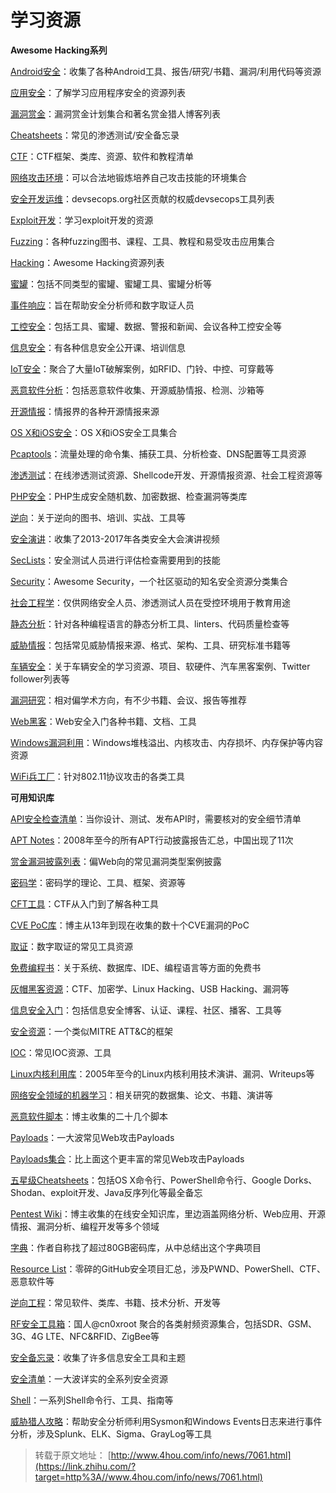 # 学习资源

**Awesome Hacking系列**

[Android安全](https://link.zhihu.com/?target=https%3A//github.com/ashishb/android-security-awesome)：收集了各种Android工具、报告/研究/书籍、漏洞/利用代码等资源

[应用安全](https://link.zhihu.com/?target=https%3A//github.com/paragonie/awesome-appsec)：了解学习应用程序安全的资源列表

[漏洞赏金](https://link.zhihu.com/?target=https%3A//github.com/djadmin/awesome-bug-bounty)：漏洞赏金计划集合和著名赏金猎人博客列表

[Cheatsheets](https://link.zhihu.com/?target=https%3A//github.com/jshaw87/Cheatsheets)：常见的渗透测试/安全备忘录

[CTF](https://link.zhihu.com/?target=https%3A//github.com/apsdehal/awesome-ctf)：CTF框架、类库、资源、软件和教程清单

[网络攻击环境](https://link.zhihu.com/?target=https%3A//github.com/joe-shenouda/awesome-cyber-skills)：可以合法地锻炼培养自己攻击技能的环境集合

[安全开发运维](https://link.zhihu.com/?target=https%3A//github.com/devsecops/awesome-devsecops)：devsecops.org社区贡献的权威devsecops工具列表

[Exploit开发](https://link.zhihu.com/?target=https%3A//github.com/FabioBaroni/awesome-exploit-development)：学习exploit开发的资源

[Fuzzing](https://link.zhihu.com/?target=https%3A//github.com/secfigo/Awesome-Fuzzing)：各种fuzzing图书、课程、工具、教程和易受攻击应用集合

[Hacking](https://link.zhihu.com/?target=https%3A//github.com/carpedm20/awesome-hacking)：Awesome Hacking资源列表

[蜜罐](https://link.zhihu.com/?target=https%3A//github.com/paralax/awesome-honeypots)：包括不同类型的蜜罐、蜜罐工具、蜜罐分析等

[事件响应](https://link.zhihu.com/?target=https%3A//github.com/meirwah/awesome-incident-response)：旨在帮助安全分析师和数字取证人员

[工控安全](https://link.zhihu.com/?target=https%3A//github.com/hslatman/awesome-industrial-control-system-security)：包括工具、蜜罐、数据、警报和新闻、会议各种工控安全等

[信息安全](https://link.zhihu.com/?target=https%3A//github.com/onlurking/awesome-infosec)：有各种信息安全公开课、培训信息

[IoT安全](https://link.zhihu.com/?target=https%3A//github.com/nebgnahz/awesome-iot-hacks)：聚合了大量IoT破解案例，如RFID、门铃、中控、可穿戴等

[恶意软件分析](https://link.zhihu.com/?target=https%3A//github.com/rshipp/awesome-malware-analysis)：包括恶意软件收集、开源威胁情报、检测、沙箱等

[开源情报](https://link.zhihu.com/?target=https%3A//github.com/jivoi/awesome-osint)：情报界的各种开源情报来源

[OS X和iOS安全](https://link.zhihu.com/?target=https%3A//github.com/ashishb/osx-and-ios-security-awesome)：OS X和iOS安全工具集合

[Pcaptools](https://link.zhihu.com/?target=https%3A//github.com/caesar0301/awesome-pcaptools)：流量处理的命令集、捕获工具、分析检查、DNS配置等工具资源

[渗透测试](https://link.zhihu.com/?target=https%3A//github.com/enaqx/awesome-pentest)：在线渗透测试资源、Shellcode开发、开源情报资源、社会工程资源等

[PHP安全](https://link.zhihu.com/?target=https%3A//github.com/ziadoz/awesome-php%23security)：PHP生成安全随机数、加密数据、检查漏洞等类库

[逆向](https://link.zhihu.com/?target=https%3A//github.com/tylerhalfpop/awesome-reversing)：关于逆向的图书、培训、实战、工具等

[安全演讲](https://link.zhihu.com/?target=https%3A//github.com/PaulSec/awesome-sec-talks)：收集了2013-2017年各类安全大会演讲视频

[SecLists](https://link.zhihu.com/?target=https%3A//github.com/danielmiessler/SecLists)：安全测试人员进行评估检查需要用到的技能

[Security](https://link.zhihu.com/?target=https%3A//github.com/sbilly/awesome-security)：Awesome Security，一个社区驱动的知名安全资源分类集合

[社会工程学](https://link.zhihu.com/?target=https%3A//github.com/v2-dev/awesome-social-engineering)：仅供网络安全人员、渗透测试人员在受控环境用于教育用途

[静态分析](https://link.zhihu.com/?target=https%3A//github.com/mre/awesome-static-analysis)：针对各种编程语言的静态分析工具、linters、代码质量检查等

[威胁情报](https://link.zhihu.com/?target=https%3A//github.com/hslatman/awesome-threat-intelligence)：包括常见威胁情报来源、格式、架构、工具、研究标准书籍等

[车辆安全](https://link.zhihu.com/?target=https%3A//github.com/jaredmichaelsmith/awesome-vehicle-security)：关于车辆安全的学习资源、项目、软硬件、汽车黑客案例、Twitter follower列表等

[漏洞研究](https://link.zhihu.com/?target=https%3A//github.com/re-pronin/awesome-vulnerability-research)：相对偏学术方向，有不少书籍、会议、报告等推荐

[Web黑客](https://link.zhihu.com/?target=https%3A//github.com/infoslack/awesome-web-hacking)：Web安全入门各种书籍、文档、工具

[Windows漏洞利用](https://link.zhihu.com/?target=https%3A//github.com/enddo/awesome-windows-exploitation)：Windows堆栈溢出、内核攻击、内存损坏、内存保护等内容资源

[WiFi兵工厂](https://link.zhihu.com/?target=https%3A//github.com/0x90/wifi-arsenal)：针对802.11协议攻击的各类工具

**可用知识库**

[API安全检查清单](https://link.zhihu.com/?target=https%3A//github.com/shieldfy/API-Security-Checklist/blob/master/README-zh.md)：当你设计、测试、发布API时，需要核对的安全细节清单

[APT Notes](https://link.zhihu.com/?target=https%3A//github.com/kbandla/APTnotes)：2008年至今的所有APT行动披露报告汇总，中国出现了11次

[赏金漏洞披露列表](https://link.zhihu.com/?target=https%3A//github.com/ngalongc/bug-bounty-reference)：偏Web向的常见漏洞类型案例披露

[密码学](https://link.zhihu.com/?target=https%3A//github.com/sobolevn/awesome-cryptography)：密码学的理论、工具、框架、资源等

[CFT工具](https://link.zhihu.com/?target=https%3A//github.com/SandySekharan/CTF-tool)：CTF从入门到了解各种工具

[CVE PoC库](https://link.zhihu.com/?target=https%3A//github.com/qazbnm456/awesome-cve-poc)：博主从13年到现在收集的数十个CVE漏洞的PoC

[取证](https://link.zhihu.com/?target=https%3A//github.com/Cugu/awesome-forensics)：数字取证的常见工具资源

[免费编程书](https://link.zhihu.com/?target=https%3A//github.com/EbookFoundation/free-programming-books/blob/master/free-programming-books-zh.md)：关于系统、数据库、IDE、编程语言等方面的免费书

[灰帽黑客资源](https://link.zhihu.com/?target=https%3A//github.com/bt3gl/My-Gray-Hacker-Resources)：CTF、加密学、Linux Hacking、USB Hacking、漏洞等

[信息安全入门](https://link.zhihu.com/?target=https%3A//github.com/gradiuscypher/infosec_getting_started)：包括信息安全博客、认证、课程、社区、播客、工具等

[安全资源](https://link.zhihu.com/?target=https%3A//github.com/rmusser01/Infosec_Reference)：一个类似MITRE ATT&C的框架

[IOC](https://link.zhihu.com/?target=https%3A//github.com/sroberts/awesome-iocs)：常见IOC资源、工具

[Linux内核利用库](https://link.zhihu.com/?target=https%3A//github.com/xairy/linux-kernel-exploitation)：2005年至今的Linux内核利用技术演讲、漏洞、Writeups等

[网络安全领域的机器学习](https://link.zhihu.com/?target=https%3A//github.com/jivoi/awesome-ml-for-cybersecurity)：相关研究的数据集、论文、书籍、演讲等

[恶意软件脚本](https://link.zhihu.com/?target=https%3A//github.com/seifreed/malware-scripts)：博主收集的二十几个脚本

[Payloads](https://link.zhihu.com/?target=https%3A//github.com/foospidy/payloads)：一大波常见Web攻击Payloads

[Payloads集合](https://link.zhihu.com/?target=https%3A//github.com/swisskyrepo/PayloadsAllTheThings)：比上面这个更丰富的常见Web攻击Payloads

[五星级Cheatsheets](https://link.zhihu.com/?target=https%3A//github.com/coreb1t/awesome-pentest-cheat-sheets)：包括OS X命令行、PowerShell命令行、Google Dorks、Shodan、exploit开发、Java反序列化等最全备忘

[Pentest Wiki](https://link.zhihu.com/?target=https%3A//github.com/nixawk/pentest-wiki)：博主收集的在线安全知识库，里边涵盖网络分析、Web应用、开源情报、漏洞分析、编程开发等多个领域

[字典](https://link.zhihu.com/?target=https%3A//github.com/berzerk0/Probable-Wordlists)：作者自称找了超过80GB密码库，从中总结出这个字典项目

[Resource List](https://link.zhihu.com/?target=https%3A//github.com/FuzzySecurity/Resource-List)：零碎的GitHub安全项目汇总，涉及PWND、PowerShell、CTF、恶意软件等

[逆向工程](https://link.zhihu.com/?target=https%3A//github.com/onethawt/reverseengineering-reading-list)：常见软件、类库、书籍、技术分析、开发等

[RF安全工具箱](https://link.zhihu.com/?target=https%3A//github.com/cn0xroot/RFSec-ToolKit)：国人@cn0xroot 聚合的各类射频资源集合，包括SDR、GSM、3G、4G LTE、NFC&RFID、ZigBee等

[安全备忘录](https://link.zhihu.com/?target=https%3A//github.com/andrewjkerr/security-cheatsheets)：收集了许多信息安全工具和主题

[安全清单](https://link.zhihu.com/?target=https%3A//github.com/zbetcheckin/Security_list)：一大波详实的全系列安全资源

[Shell](https://link.zhihu.com/?target=https%3A//github.com/alebcay/awesome-shell)：一系列Shell命令行、工具、指南等

[威胁猎人攻略](https://link.zhihu.com/?target=https%3A//github.com/VVard0g/ThreatHunter-Playbook)：帮助安全分析师利用Sysmon和Windows Events日志来进行事件分析，涉及Splunk、ELK、Sigma、GrayLog等工具

> 转载于原文地址： [http://www.4hou.com/info/news/7061.html](https://link.zhihu.com/?target=http%3A//www.4hou.com/info/news/7061.html)